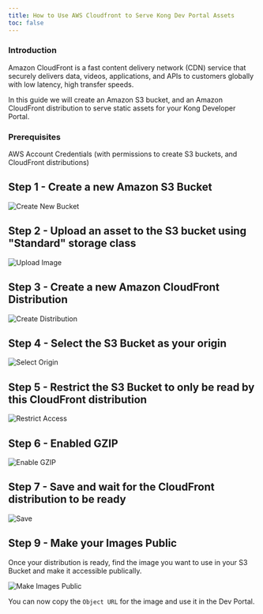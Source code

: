 ```yaml
---
title: How to Use AWS Cloudfront to Serve Kong Dev Portal Assets
toc: false
---
```


### Introduction

Amazon CloudFront is a fast content delivery network (CDN) service that securely delivers data, videos, applications, and APIs to customers globally with low latency, high transfer speeds.

In this guide we will create an Amazon S3 bucket, and an Amazon CloudFront distribution to serve static assets for your Kong Developer Portal.


### Prerequisites

AWS Account Credentials (with permissions to create S3 buckets, and CloudFront distributions)


## Step 1 - Create a new Amazon S3 Bucket

![Create New Bucket](https://s3.us-east-2.amazonaws.com/kong-doc-assets/developer-portal/how-to/aws-cloudfront/aws-bucket.png)

## Step 2 - Upload an asset to the S3 bucket using "Standard" storage class

![Upload Image](https://s3.us-east-2.amazonaws.com/kong-doc-assets/developer-portal/how-to/aws-cloudfront/upload-image.png)


## Step 3 - Create a new Amazon CloudFront Distribution

![Create Distribution](https://s3.us-east-2.amazonaws.com/kong-doc-assets/developer-portal/how-to/aws-cloudfront/creat-distribution.png)

## Step 4 - Select the S3 Bucket as your origin

![Select Origin](https://s3.us-east-2.amazonaws.com/kong-doc-assets/developer-portal/how-to/aws-cloudfront/origin-settings.png)

## Step 5 - Restrict the S3 Bucket to only be read by this CloudFront distribution

![Restrict Access](https://s3.us-east-2.amazonaws.com/kong-doc-assets/developer-portal/how-to/aws-cloudfront/restrict-access.png)

## Step 6 - Enabled GZIP 

![Enable GZIP](https://s3.us-east-2.amazonaws.com/kong-doc-assets/developer-portal/how-to/aws-cloudfront/enable-gzip.png)

## Step 7 - Save and wait for the CloudFront distribution to be ready

![Save](https://s3.us-east-2.amazonaws.com/kong-doc-assets/developer-portal/how-to/aws-cloudfront/save-distribution.png)

## Step 9 - Make your Images Public

Once your distribution is ready, find the image you want to use in your S3 Bucket and make it accessible publically.

![Make Images Public](https://s3.us-east-2.amazonaws.com/kong-doc-assets/developer-portal/how-to/aws-cloudfront/make-public.png)

You can now copy the `Object URL` for the image and use it in the Dev Portal.

